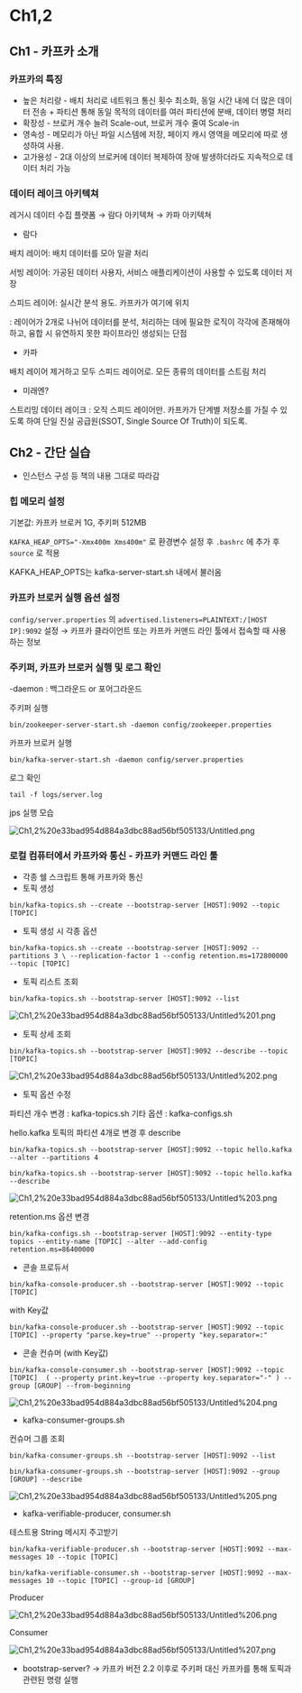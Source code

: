 # Ch1,2

## Ch1 - 카프카 소개

### 카프카의 특징

- 높은 처리량 - 배치 처리로 네트워크 통신 횟수 최소화, 동일 시간 내에 더 많은 데이터 전송 + 파티션 통해 동일 목적의 데이터를 여러 파티션에 분배, 데이터 병렬 처리
- 확장성 - 브로커 개수 늘려 Scale-out, 브로커 개수 줄여 Scale-in
- 영속성 - 메모리가 아닌 파일 시스템에 저장, 페이지 캐시 영역을 메모리에 따로 생성하여 사용.
- 고가용성 - 2대 이상의 브로커에 데이터 복제하여 장애 발생하더라도 지속적으로 데이터 처리 가능

### 데이터 레이크 아키텍쳐

레거시 데이터 수집 플랫폼 → 람다 아키텍쳐 → 카파 아키텍쳐

- 람다

배치 레이어: 배치 데이터를 모아 일괄 처리

서빙 레이어: 가공된 데이터 사용자, 서비스 애플리케이션이 사용할 수 있도록 데이터 저장

스피드 레이어: 실시간 분석 용도. 카프카가 여기에 위치

: 레이어가 2개로 나뉘어 데이터를 분석, 처리하는 데에 필요한 로직이 각각에 존재해야 하고, 융합 시 유연하지 못한 파이프라인 생성되는 단점

- 카파

배치 레이어 제거하고 모두 스피드 레이어로. 모든 종류의 데이터를 스트림 처리

- 미래엔?

스트리밍 데이터 레이크 : 오직 스피드 레이어만. 카프카가 단계별 저장소를 가질 수 있도록 하여 단일 진실 공급원(SSOT, Single Source Of Truth)이 되도록.

## Ch2 - 간단 실습

- 인스턴스 구성 등 책의 내용 그대로 따라감

### 힙 메모리 설정

기본값: 카프카 브로커 1G, 주키퍼 512MB

`KAFKA_HEAP_OPTS="-Xmx400m Xms400m"` 로 환경변수 설정 후 `.bashrc` 에 추가 후 `source` 로 적용

KAFKA_HEAP_OPTS는 kafka-server-start.sh 내에서 불러옴

### 카프카 브로커 실행 옵션 설정

`config/server.properties` 의 `advertised.listeners=PLAINTEXT:/[HOST IP]:9092` 설정
→ 카프카 클라이언트 또는 카프카 커맨드 라인 툴에서 접속할 때 사용하는 정보

### 주키퍼, 카프카 브로커 실행 및 로그 확인

-daemon : 백그라운드 or 포어그라운드

주키퍼 실행

`bin/zookeeper-server-start.sh -daemon config/zookeeper.properties`

카프카 브로커 실행

`bin/kafka-server-start.sh -daemon config/server.properties`

로그 확인

`tail -f logs/server.log`

jps 실행 모습

![Ch1,2%20e33bad954d884a3dbc88ad56bf505133/Untitled.png](Ch1,2%20e33bad954d884a3dbc88ad56bf505133/Untitled.png)

### 로컬 컴퓨터에서 카프카와 통신 - 카프카 커맨드 라인 툴

- 각종 쉘 스크립트 통해 카프카와 통신
- 토픽 생성

`bin/kafka-topics.sh --create --bootstrap-server [HOST]:9092 --topic [TOPIC]`

- 토픽 생성 시 각종 옵션

`bin/kafka-topics.sh --create --bootstrap-server [HOST]:9092 --partitions 3 \
--replication-factor 1 --config retention.ms=172800000 --topic [TOPIC]`

- 토픽 리스트 조회

`bin/kafka-topics.sh --bootstrap-server [HOST]:9092 --list`

![Ch1,2%20e33bad954d884a3dbc88ad56bf505133/Untitled%201.png](Ch1,2%20e33bad954d884a3dbc88ad56bf505133/Untitled%201.png)

- 토픽 상세 조회

`bin/kafka-topics.sh --bootstrap-server [HOST]:9092 --describe --topic [TOPIC]` 

![Ch1,2%20e33bad954d884a3dbc88ad56bf505133/Untitled%202.png](Ch1,2%20e33bad954d884a3dbc88ad56bf505133/Untitled%202.png)

- 토픽 옵션 수정

파티션 개수 변경 : kafka-topics.sh  기타 옵션 : kafka-configs.sh

hello.kafka 토픽의 파티션 4개로 변경 후 describe

`bin/kafka-topics.sh --bootstrap-server [HOST]:9092 --topic hello.kafka --alter --partitions 4`

`bin/kafka-topics.sh --bootstrap-server [HOST]:9092 --topic hello.kafka --describe`

![Ch1,2%20e33bad954d884a3dbc88ad56bf505133/Untitled%203.png](Ch1,2%20e33bad954d884a3dbc88ad56bf505133/Untitled%203.png)

retention.ms 옵션 변경

`bin/kafka-configs.sh --bootstrap-server [HOST]:9092 --entity-type topics --entity-name [TOPIC] --alter --add-config retention.ms=86400000`

- 콘솔 프로듀서

`bin/kafka-console-producer.sh --bootstrap-server [HOST]:9092 --topic [TOPIC]`

with Key값

`bin/kafka-console-producer.sh --bootstrap-server [HOST]:9092 --topic [TOPIC] --property "parse.key=true" --property "key.separator=:"`

- 콘솔 컨슈머 (with Key값)

`bin/kafka-console-consumer.sh --bootstrap-server [HOST]:9092 --topic [TOPIC] 
( --property print.key=true --property key.separator="-" ) --group [GROUP] --from-beginning`

![Ch1,2%20e33bad954d884a3dbc88ad56bf505133/Untitled%204.png](Ch1,2%20e33bad954d884a3dbc88ad56bf505133/Untitled%204.png)

- kafka-consumer-groups.sh

컨슈머 그룹 조회

`bin/kafka-consumer-groups.sh --bootstrap-server [HOST]:9092 --list`

`bin/kafka-consumer-groups.sh --bootstrap-server [HOST]:9092 --group [GROUP] --describe`

![Ch1,2%20e33bad954d884a3dbc88ad56bf505133/Untitled%205.png](Ch1,2%20e33bad954d884a3dbc88ad56bf505133/Untitled%205.png)

- kafka-verifiable-producer, consumer.sh

테스트용 String 메시지 주고받기

`bin/kafka-verifiable-producer.sh --bootstrap-server [HOST]:9092 --max-messages 10 --topic [TOPIC]`

`bin/kafka-verifiable-consumer.sh --bootstrap-server [HOST]:9092 --max-messages 10 --topic [TOPIC] --group-id [GROUP]`

   Producer

![Ch1,2%20e33bad954d884a3dbc88ad56bf505133/Untitled%206.png](Ch1,2%20e33bad954d884a3dbc88ad56bf505133/Untitled%206.png)

Consumer

![Ch1,2%20e33bad954d884a3dbc88ad56bf505133/Untitled%207.png](Ch1,2%20e33bad954d884a3dbc88ad56bf505133/Untitled%207.png)

- bootstrap-server?
→ 카프카 버전 2.2 이후로 주키퍼 대신 카프카를 통해 토픽과 관련된 명령 실행